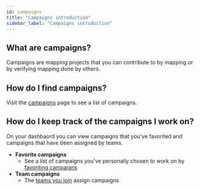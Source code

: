 ```yaml
---
id: campaigns
title: "Campaigns introduction"
sidebar_label: "Campaigns introduction"
---
```


## What are campaigns?

Campaigns are mapping projects that you can contribute to by mapping or by verifying mapping done by others.

## How do I find campaigns?

Visit the [campaigns]({{appURL}}/campaigns) page to see a list of campaigns.

## How do I keep track of the campaigns I work on?

On your dashbaord you can view campaigns that you've favorited and campaigns that have been assigned by teams.

- **Favorite campaigns**
  - See a list of campaigns you've personally chosen to work on by [favoriting campaigns](/users/favorite-campaigns)
- **Team campaigns**
  - The [teams you join](/users/teams) assign campaigns
